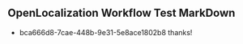 ## OpenLocalization Workflow Test MarkDown
* bca666d8-7cae-448b-9e31-5e8ace1802b8 thanks!

<!--HONumber=Sep16_HO1-->


